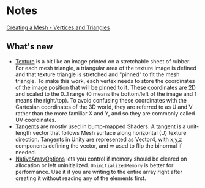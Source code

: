 # Notes

[Creating a Mesh - Vertices and Triangles](https://catlikecoding.com/unity/tutorials/procedural-meshes/creating-a-mesh/)

## What's new
- [Texture](https://docs.unity3d.com/Manual/AnatomyofaMesh.html) is a bit like an image printed on a stretchable sheet of rubber. For each mesh triangle, a triangular area of the texture image is defined and that texture triangle is stretched and "pinned" to fit the mesh triangle. To make this work, each vertex needs to store the coordinates of the image position that will be pinned to it. These coordinates are 2D and scaled to the 0..1 range (0 means the bottom/left of the image and 1 means the right/top). To avoid confusing these coordinates with the Cartesian coordinates of the 3D world, they are referred to as U and V rather than the more familiar X and Y, and so they are commonly called UV coordinates.
- [Tangents](https://docs.unity3d.com/ScriptReference/Mesh-tangents.html) are mostly used in bump-mapped Shaders. A tangent is a unit-length vector that follows Mesh surface along horizontal (U) texture direction. Tangents in Unity are represented as Vector4, with x,y,z components defining the vector, and w used to flip the binormal if needed.
- [NativeArrayOptions](https://docs.unity3d.com/ScriptReference/Unity.Collections.NativeArrayOptions.html) lets you control if memory should be cleared on allocation or left uninitialized. `UninitializedMemory` is better for performance. Use it if you are writing to the entire array right after creating it without reading any of the elements first.
